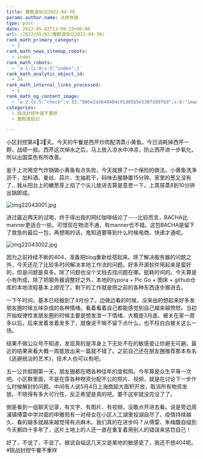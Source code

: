 ```yaml
---
title: 魔都渡劫记2022-04-30
params.author.name: 冰原奔狼
type: post
date: 2022-05-02T13:09:23+00:00
url: /2022/05/02/魔都渡劫记2022-04-30/
rank_math_primary_category:
  - 3
rank_math_news_sitemap_robots:
  - index
rank_math_robots:
  - 'a:1:{i:0;s:5:"index";}'
rank_math_analytic_object_id:
  - 34
rank_math_internal_links_processed:
  - 1
rank_math_og_content_image:
  - 'a:2:{s:5:"check";s:32:"966e2a5649484c91d85b5e53073d97bd";s:6:"images";a:0:{}}'
categories:
  - 挑战封控午餐不重样
  - 魔都渡劫记

---
```

小区封控第4⃣️3⃣️天。今天的午餐是西芹炒肉配清蒸小黄鱼。今日消耗掉西芹一颗，战绩一般。西芹这次焯水之后，马上放入凉水中冲凉，防止西芹进一步氧化，所以出国菜色有所改善。

鉴于上次用空气炸锅做小黄鱼有点失败，今天就换了一个保险的做法。小黄鱼洗净沥干，加料酒、姜丝、蒜片、生抽若干，码味去腥静置15分钟。家里的葱又没有了，我从阳台上的嫩葱芽上掐了个尖儿放进去算是意思一下。上蒸屉蒸8到10分钟出锅即成。

<img decoding="async" src="https://i0.wp.com/s2.loli.net/2022/04/30/JwkCqab9DVvSKsh.jpg?w=640&#038;ssl=1" alt="img22043001.jpg" data-recalc-dims="1" />

进过最近两天的试喝，终于得出我的网红咖啡结论了\----比较而言，BACHA比manner更适合一些。可惜现在物流不通，有manner也不错。这包BACHA是留下了救急的最后一包，再想喝的话，鬼知道要等到什么时候电商、快递才通呢。

<img decoding="async" src="https://i0.wp.com/s2.loli.net/2022/04/30/jrAPth1IMvgYyRq.jpg?w=640&#038;ssl=1" alt="img22043002.jpg" data-recalc-dims="1" />

因为之前持续不断的404，准备把blog重新给搭起来。除了解决服务器的问题之外，今天还花了比较多时间解决本地工作流的问题。好多开源软件用起来是蛮好的，但是问题是真多。除了问题也没个文档去找问题在哪。挺耗时间的。今天算是小有所成，除了把服务器调整好之外，本地的typora + Pic Go + 图床 + github仓库的本地流程基本上顺完了。剩下的工作就是把之前的各种东西逐步挪进去。

一下午时间，基本已经搬到了4月份了。边做边看的时候，没来由的想起来好多发朋友圈时候五味杂成的各种情绪。看着看着自己都能感觉到自己越来越愤怒。当初开始规律性发朋友圈的时候主要是想发泄一下情绪，大概是3月底、被关在家一周多以后。后来发着发着发多了，就像说干嘛不留下点什么，也不枉白白被关这么一场。

结果不做公众号不知道，发现真的是浑身上下无处不在的敏感瓷让你避无可避。最近的结果来看大概一周能放出来一篇就不错了。之前自己还在朋友圈推荐那本有名《逃避统治的艺术》，技术人也可以有吧。

五一公共假期第一天，朋友圈都在晒各种往年的度假照。今年算是众生平等一次吧。小区群里面，不是在穿各种物资分配不公的照片、视频，就是在讨论下一步什么时候解封的问题。中间有人说5月4日上海商超大面积开放，取消所有物资发放。不晓得有多大可行性，反正希望是真的吧。要不这牢就没完没了了。

倒是看到一组聊天记录，有文字、有图片、有视频，没敢点开进去看。说是旁边周浦镇傅雷中学对面的申雅苑有一对母女在小区人工湖里投湖自尽了。疫情持续越久、看的越多就越来越觉得有点麻木。我们真的在进步吗？从傅雷、朱梅馥自缢到今天都四十多年了，这片土地上的人还一直在重复着用别人的错误来惩罚自己！

好了，不说了、不说了。据说自缢这几天又是某地的敏感瓷了，我还不想404呢。 #挑战封控午餐不重样
